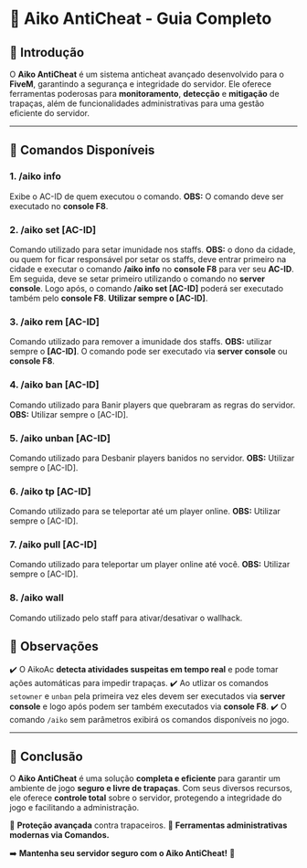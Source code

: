 # 📌 Aiko AntiCheat - Guia Completo

## 🚀 Introdução

O **Aiko AntiCheat** é um sistema anticheat avançado desenvolvido para o **FiveM**, garantindo a segurança e integridade do servidor. Ele oferece ferramentas poderosas para **monitoramento**, **detecção** e **mitigação** de trapaças, além de funcionalidades administrativas para uma gestão eficiente do servidor.

---

## 🔹 Comandos Disponíveis

### 1. **/aiko info**

Exibe o AC-ID de quem executou o comando. **OBS:** O comando deve ser executado no **console F8**.

### 2. **/aiko set [AC-ID]**

Comando utilizado para setar imunidade nos staffs. **OBS:** o dono da cidade, ou quem for ficar responsável por setar os staffs, deve entrar primeiro na cidade e executar o comando **/aiko info** no **console F8** para ver seu **AC-ID**. Em seguida, deve se setar primeiro utilizando o comando no **server console**. Logo após, o comando **/aiko set \[AC-ID]** poderá ser executado também pelo **console F8**. **Utilizar sempre o \[AC-ID]**.

### 3. **/aiko rem [AC-ID]**

Comando utilizado para remover a imunidade dos staffs. **OBS:** utilizar sempre o **\[AC-ID]**. O comando pode ser executado via **server console** ou **console F8**.

### 4. **/aiko ban [AC-ID]**

Comando utilizado para Banir players que quebraram as regras do servidor. **OBS:** Utilizar sempre o [AC-ID].

### 5. **/aiko unban [AC-ID]**

Comando utilizado para Desbanir players banidos no servidor. **OBS:** Utilizar sempre o [AC-ID].

### 6. **/aiko tp [AC-ID]**

Comando utilizado para se teleportar até um player online. **OBS:** Utilizar sempre o [AC-ID].

### 7. **/aiko pull [AC-ID]**

Comando utilizado para teleportar um player online até você. **OBS:** Utilizar sempre o [AC-ID].

### 8. **/aiko wall**

Comando utilizado pelo staff para ativar/desativar o wallhack.

## 📌 Observações

✔️ O AikoAc **detecta atividades suspeitas em tempo real** e pode tomar ações automáticas para impedir trapaças.
✔️ Ao utlizar os comandos `setowner` e `unban` pela primeira vez eles devem ser executados via **server console** e logo após podem ser também executados via **console F8**.
✔️ O comando `/aiko` sem parâmetros exibirá os comandos disponíveis no jogo.

---

## 🎯 Conclusão

O **Aiko AntiCheat** é uma solução **completa e eficiente** para garantir um ambiente de jogo **seguro e livre de trapaças**. Com seus diversos recursos, ele oferece **controle total** sobre o servidor, protegendo a integridade do jogo e facilitando a administração.

🔹 **Proteção avançada** contra trapaceiros.
🔹 **Ferramentas administrativas modernas via Comandos.**

➡️ **Mantenha seu servidor seguro com o Aiko AntiCheat!** 🚀
